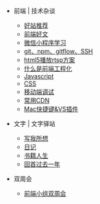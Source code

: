 * 前端 | 技术杂谈
    * [好站推荐](前端技术杂谈/好站推荐.md)
    * [前端好文](前端技术杂谈/好文链接.md)
    * [微信小程序学习](前端技术杂谈/微信小程序学习记录.md)
    * [git、npm、gitflow、SSH](前端技术杂谈/git-npm-ssh.md)
    * [html5播放rtsp方案](前端技术杂谈/html5播放rtsp方案.md)
    * [什么是前端工程化](前端技术杂谈/什么是前端工程化.md)
    * [Javascript](前端技术杂谈/Javascript.md)
    * [CSS](前端技术杂谈/CSS.md)
    * [移动端调试](前端技术杂谈/移动端调试.md)
    * [常用CDN](前端技术杂谈/CDN.md)
    * [Mac快捷键&VS插件](前端技术杂谈/快捷键.md)
   

* 文字 | 文字驿站
    * [写我所想](文字驿站/写我所想.md)
    * [日记](文字驿站/日记.md)
    * [书籍人生](文字驿站/书籍人生.md)
    * [回首过去一年](文字驿站/回首过去一年.md)


* 双周会
    * [前端小组双周会](前端双周会/周会.md)